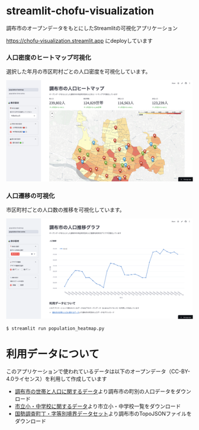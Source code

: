 # streamlit-chofu-visualization

調布市のオープンデータをもとにしたStreamlitの可視化アプリケーション

https://chofu-visualization.streamlit.app にdeployしています

### 人口密度のヒートマップ可視化

選択した年月の市区町村ごとの人口密度を可視化しています。

![イメージ1](docs/screen_image_heatmap.png)

### 人口遷移の可視化

市区町村ごとの人口数の推移を可視化しています。

![イメージ2](docs/screen_image_time_series.png)

```
$ streamlit run population_heatmap.py
```

# 利用データについて
このアプリケーションで使われているデータは以下のオープンデータ（CC-BY-4.0ライセンス）を利用して作成しています

* [調布市の世帯と人口に関するデータ](https://www.city.chofu.lg.jp/030040/p017111.html)より調布市の町別の人口データをダウンロード
* [市立小・中学校に関するデータ](https://www.city.chofu.lg.jp/100010/p054122.html)より市立小・中学校一覧をダウンロード
* [国勢調査町丁・字等別境界データセット](https://geoshape.ex.nii.ac.jp/ka/resource/)より調布市のTopoJSONファイルをダウンロード
